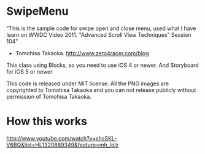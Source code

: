 SwipeMenu
==================

"This is the sample code for swipe open and close menu, used what I have learn on WWDC Video 2011. "Advanced Scroll View Techniques" Session 104"
- Tomohisa Takaoka.
http://www.zero4racer.com/blog

This class using Blocks, so you need to use iOS 4 or newer. And Storyboard for iOS 5 or newer

This code is released under MIT license.
All the PNG images are copyrighted to Tomohisa Takaoka and you can not release publicly without permission of Tomohisa Takaoka.

How this works
==================
http://www.youtube.com/watch?v=shsSKL-V6BQ&list=HL1320889349&feature=mh_lolz		
